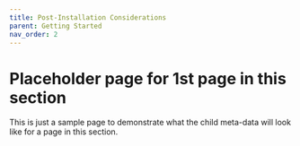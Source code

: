 ```yaml
---
title: Post-Installation Considerations
parent: Getting Started
nav_order: 2
---
```


# Placeholder page for 1st page in this section

This is just a sample page to demonstrate what the child meta-data will look like
for a page in this section.
